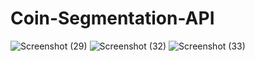 # Coin-Segmentation-API

![Screenshot (29)](https://github.com/user-attachments/assets/d5d125b2-b6ce-4193-a592-9e7f1469451e)
![Screenshot (32)](https://github.com/user-attachments/assets/507b1162-890c-4edd-81c1-310109c5344d)
![Screenshot (33)](https://github.com/user-attachments/assets/6790dfa5-3ab9-4ea0-9136-26fd0d5cb9d4)
